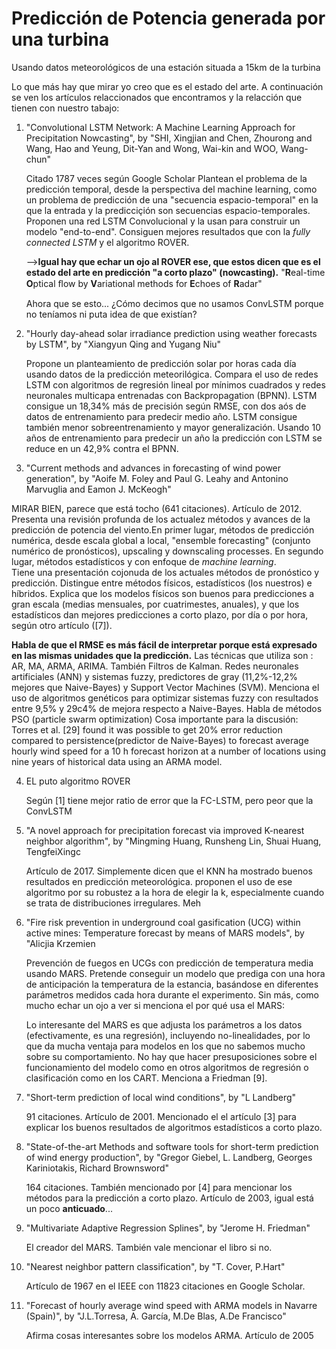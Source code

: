 # Predicción de Potencia generada por una turbina
Usando datos meteorológicos de una estación situada a 15km de la turbina

Lo que más hay que mirar yo creo que es el estado del arte. A continuación se ven los artículos relaccionados que encontramos y la relacción que tienen con nuestro tabajo:

1. "Convolutional LSTM Network: A Machine Learning Approach for Precipitation Nowcasting", by "SHI, Xingjian and Chen, Zhourong and Wang, Hao and Yeung, Dit-Yan and Wong, Wai-kin and WOO, Wang-chun"
    
    Citado 1787 veces según Google Scholar
    Plantean el problema de la predicción temporal, desde la perspectiva del machine learning, como un problema de predicción de una "secuencia espacio-temporal" en la que la entrada y la predicciçión son secuencias espacio-temporales.
    Proponen una red LSTM Convolucional y la usan para construir un modelo "end-to-end". Consiguen mejores resultados que con la *fully connected LSTM* y el algoritmo ROVER.
          
    -->**Igual hay que echar un ojo al ROVER ese, que estos dicen que es el estado del arte en predicción "a corto plazo" (nowcasting).**
    "**R**eal-time **O**ptical ﬂow by **V**ariational methods for **E**choes of **R**adar"
    
    Ahora que se esto... ¿Cómo decimos que no usamos ConvLSTM porque no teníamos ni puta idea de que existían?
    
2. "Hourly day-ahead solar irradiance prediction using weather forecasts by LSTM", by "Xiangyun Qing and Yugang Niu"

    Propone un planteamiento de predicción solar por horas cada día usando datos de la predicción meteorilógica.
    Compara el uso de redes LSTM con algoritmos de regresión lineal por mínimos cuadrados y redes neuronales multicapa entrenadas con Backpropagation (BPNN).
    LSTM consigue un 18,34% más de precisión según RMSE, con dos aós de datos de entrenamiento para predecir medio año. LSTM consigue también menor sobreentrenamiento y mayor generalización.
    Usando 10 años de entrenamiento para predecir un año la predicción con LSTM se reduce en un 42,9% contra el BPNN.
  
3. "Current methods and advances in forecasting of wind power generation", by "Aoife M. Foley and Paul G. Leahy and Antonino Marvuglia and Eamon J. McKeogh"
  
  MIRAR BIEN, parece que está tocho (641 citaciones). Artículo de 2012.
  Presenta una revisión profunda de los actualez métodos y avances de la predicción de potencia del viento.En primer lugar, métodos de predicción numérica, desde escala global a local, "ensemble forecasting" (conjunto numérico de pronósticos), upscaling y downscaling processes. En segundo lugar, métodos estadísticos y con enfoque de *machine learning*.  
  Tiene una presentación cojonuda de los actuales métodos de pronóstico y predicción. Distingue entre métodos físicos, estadísticos (los nuestros) e híbridos. Explica que los modelos físicos son buenos para predicciones a gran escala (medias mensuales, por cuatrimestes, anuales), y que los estadísticos dan mejores predicciones a corto plazo, por día o por hora, según otro artículo ([7]).
  
 **Habla de que el RMSE es más fácil de interpretar porque está expresado en las mismas unidades que la predicción.**
   Las técnicas que utiliza son :
   AR, MA, ARMA, ARIMA. También Filtros de Kalman. Redes neuronales artificiales (ANN) y sistemas fuzzy, predictores de gray (11,2%-12,2% mejores que Naive-Bayes) y Support Vector Machines (SVM). Menciona el uso de algoritmos genéticos para optimizar sistemas fuzzy con resultados entre 9,5% y 29c4% de mejora respecto a Naive-Bayes. Habla de métodos PSO (particle swarm optimization) 
   Cosa importante para la discusión: 
    Torres et al. [29] found it was possible to get 20% error reduction compared to persistence(predictor de Naive-Bayes) to forecast average hourly wind speed for a 10 h forecast horizon at a number of locations using nine years of historical data using an ARMA model.
    
    
4. EL puto algoritmo ROVER

    Según [1] tiene mejor ratio de error que la FC-LSTM, pero peor que la ConvLSTM
 
5. "A novel approach for precipitation forecast via improved K-nearest neighbor algorithm", by "Mingming Huang, Runsheng Lin, Shuai Huang, TengfeiXingc
    
    Artículo de 2017. Simplemente dicen que el KNN ha mostrado buenos resultados en predicción meteorológica. proponen el uso de ese algoritmo por su robustez a la hora de elegir la k, especialmente cuando se trata de distribuciones irregulares.
    Meh
    
6. "Fire risk prevention in underground coal gasification (UCG) within active mines: Temperature forecast by means of MARS models", by "Alicjia Krzemien

    Prevención de fuegos en UCGs con predicción de temperatura media usando MARS.
    Pretende conseguir un modelo que prediga con una hora de anticipación la temperatura de la estancia, basándose en diferentes parámetros medidos cada hora durante el experimento. Sin más, como mucho echar un ojo a ver si menciona el por qué usa el MARS:
    
    Lo interesante del MARS es que adjusta los parámetros a los datos (efectivamente, es una regresión), incluyendo no-linealidades, por lo que da mucha ventaja para modelos en los que no sabemos mucho sobre su comportamiento. No hay que hacer presuposiciones sobre el funcionamiento del modelo como en otros algoritmos de regresión o clasificación como en los CART. Menciona a Friedman [9].
    
 7. "Short-term prediction of local wind conditions", by "L Landberg"
    
    91 citaciones. Artículo de 2001. Mencionado el el artículo [3] para explicar los buenos resultados de algoritmos estadísticos a corto plazo.
   
 8. "State-of-the-art Methods and software tools for short-term prediction of wind energy production", by "Gregor Giebel, L. Landberg, Georges Kariniotakis, Richard Brownsword"
 
    164 citaciones. También mencionado por [4] para mencionar los métodos para la predicción a corto plazo. Artículo de 2003, igual está un poco **anticuado**...
    
 9. "Multivariate Adaptive Regression Splines", by "Jerome H. Friedman"
  
    El creador del MARS. También vale mencionar el libro si no.
    
10. "Nearest neighbor pattern classification", by "T. Cover, P.Hart"

    Artículo de 1967 en el IEEE con 11823 citaciones en Google Scholar.
    
29. "Forecast of hourly average wind speed with ARMA models in Navarre (Spain)", by "J.L.Torresa, A. García, M.De Blas, A.De Francisco"

    Afirma cosas interesantes sobre los modelos ARMA. Artículo de 2005
